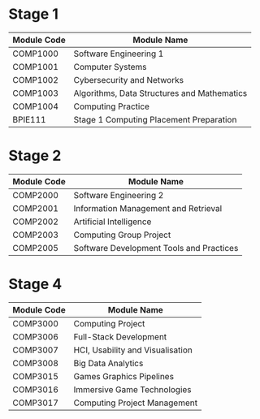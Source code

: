 # Stage 1

Module Code | Module Name
--- | ---
COMP1000 | Software Engineering 1
COMP1001 | Computer Systems
COMP1002 | Cybersecurity and Networks 
COMP1003 | Algorithms, Data Structures and Mathematics
COMP1004 | Computing Practice
BPIE111 | Stage 1 Computing Placement Preparation

# Stage 2

Module Code | Module Name
--- | ---
COMP2000 | Software Engineering 2
COMP2001 | Information Management and Retrieval
COMP2002 | Artificial Intelligence
COMP2003 | Computing Group Project
COMP2005 | Software Development Tools and Practices

# Stage 4

Module Code | Module Name
--- | ---
COMP3000 | Computing Project 
COMP3006 | Full-Stack Development 
COMP3007 | HCI, Usability and Visualisation
COMP3008 | Big Data Analytics
COMP3015 | Games Graphics Pipelines 
COMP3016 | Immersive Game Technologies
COMP3017 | Computing Project Management